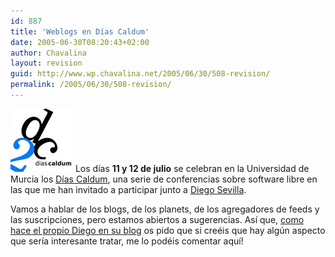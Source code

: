 ```yaml
---
id: 887
title: 'Weblogs en Días Caldum'
date: 2005-06-30T08:20:43+02:00
author: Chavalina
layout: revision
guid: http://www.wp.chavalina.net/2005/06/30/508-revision/
permalink: /2005/06/30/508-revision/
---
```

<img class="imgizqda" src="/imagenes/fotos/dias-caldum.jpg" alt="Días Caldum 2005" /> Los días **11 y 12 de julio** se celebran en la Universidad de Murcia los <a href="http://diascaldum.um.es/" target="_blank">Días Caldum</a>, una serie de conferencias sobre software libre en las que me han invitado a participar junto a <a href="http://neuromancer.dif.um.es/blog/" target="_blank">Diego Sevilla</a>.

Vamos a hablar de los blogs, de los planets, de los agregadores de feeds y las suscripciones, pero estamos abiertos a sugerencias. Así que, <a href="http://neuromancer.dif.um.es/blog/?p=220" target="_blank">como hace el propio Diego en su blog</a> os pido que si creéis que hay algún aspecto que sería interesante tratar, me lo podéis comentar aquí!